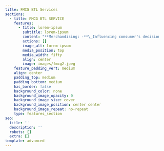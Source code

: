 ```yaml
---
title: FMCG BTL Services
sections:
  - title: FMCG BTL SERVICE
    features:
      - title: lorem-ipsum
        subtitle: lorem-ipsum
        content: "**Merchandising: -**\_Influencing consumer's decisions with the promotion of particular sale that can employ pricing, effective offers implementation, display, which impacts on the sales increment which in turn generates revenue. Merchandising accomplishment Never compromising principles unique sourcing which is something advanced, which will be a massive impact on the targeted audiences/ market The particular product range will be merchandised with concern of age, sex, and palate of the target market\n\n**Promoters/ Sales representatives: -**\_Key role at a retail chain/ brand which will expand the scope of businesses with honest and confident excellent customer demonstration. Crucial drive We trust 4p’s will be a game-changer in this role which can be derived\n\n**Product: -** Being familiar with the entire category product line that falls in.\n\n**Placement: -**\_To be located in high shopper’s density areas with positioning eye level of specific goods.\n\n**Price: -**  Dealing with discount offering area comparative with competitors’ price. As price factor plays a vital role in customers purchase\n\n**Decisions promotion: -**\_Being aware of all promotional aspects much impacts on intensifying conversion ratio Competent advice to the consumers\n\n**Management information system (Mis): -**\_Backbone of the organization's operations, data extracted from various sources, and derive insights that drive business growth\n"
        actions: []
        image_alt: lorem-ipsum
        media_position: top
        media_width: fifty
        align: center
        image: images/fmcg2.jpeg
    feature_padding_vert: medium
    align: center
    padding_top: medium
    padding_bottom: medium
    has_border: false
    background_color: none
    background_image_opacity: 0
    background_image_size: cover
    background_image_position: center center
    background_image_repeat: no-repeat
    type: features_section
seo:
  title: ''
  description: ''
  robots: []
  extra: []
template: advanced
---
```

